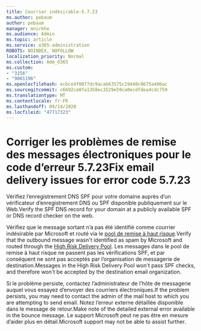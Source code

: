 ```yaml
---
title: Courrier indésirable-5.7.23
ms.author: pebaum
author: pebaum
manager: mnirkhe
ms.audience: Admin
ms.topic: article
ms.service: o365-administration
ROBOTS: NOINDEX, NOFOLLOW
localization_priority: Normal
ms.collection: Adm_O365
ms.custom:
- "3156"
- "9001196"
ms.openlocfilehash: ecbce4f0077dc9acab63575c19d40c0675a406ac
ms.sourcegitcommit: c6692ce0fa1358ec3529e59ca0ecdfdea4cdc759
ms.translationtype: MT
ms.contentlocale: fr-FR
ms.lasthandoff: 09/14/2020
ms.locfileid: "47717323"
---
```

# <a name="fix-email-delivery-issues-for-error-code-5723"></a><span data-ttu-id="99140-102">Corriger les problèmes de remise des messages électroniques pour le code d’erreur 5.7.23</span><span class="sxs-lookup"><span data-stu-id="99140-102">Fix email delivery issues for error code 5.7.23</span></span>

<span data-ttu-id="99140-103">Vérifiez l’enregistrement DNS SPF pour votre domaine auprès d’un vérificateur d’enregistrement DNS ou SPF disponible publiquement sur le Web.</span><span class="sxs-lookup"><span data-stu-id="99140-103">Verify the SPF DNS record for your domain at a publicly available SPF or DNS record checker on the web.</span></span>

<span data-ttu-id="99140-104">Vérifiez que le message sortant n’a pas été identifié comme courrier indésirable par Microsoft et routé via le [pool de remise à haut risque](https://docs.microsoft.com/microsoft-365/security/office-365-security/high-risk-delivery-pool-for-outbound-messages).</span><span class="sxs-lookup"><span data-stu-id="99140-104">Verify that the outbound message wasn't identified as spam by Microsoft and routed through the [High Risk Delivery Pool](https://docs.microsoft.com/microsoft-365/security/office-365-security/high-risk-delivery-pool-for-outbound-messages).</span></span> <span data-ttu-id="99140-105">Les messages dans le pool de remise à haut risque ne passent pas les vérifications SPF, et par conséquent ne sont pas acceptés par l’organisation de messagerie de destination.</span><span class="sxs-lookup"><span data-stu-id="99140-105">Messages in the High Risk Delivery Pool won't pass SPF checks, and therefore won't be accepted by the destination email organization.</span></span>

<span data-ttu-id="99140-106">Si le problème persiste, contactez l’administrateur de l’hôte de messagerie auquel vous essayez d’envoyer des courriers électroniques.</span><span class="sxs-lookup"><span data-stu-id="99140-106">If the problem persists, you may need to contact the admin of the mail host to which you are attempting to send email.</span></span> <span data-ttu-id="99140-107">Notez l’erreur externe détaillée disponible dans le message de retour.</span><span class="sxs-lookup"><span data-stu-id="99140-107">Make note of the detailed external error available in the bounce message.</span></span> <span data-ttu-id="99140-108">Le support Microsoft peut ne pas être en mesure d’aider plus en détail.</span><span class="sxs-lookup"><span data-stu-id="99140-108">Microsoft support may not be able to assist further.</span></span>
